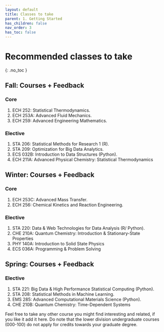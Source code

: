 ```yaml
---
layout: default
title: Classes to take
parent: 1. Getting Started
has_children: false
nav_order: 3
has_toc: false
---
```


# Recommended classes to take

{: .no_toc }

## Fall: Courses + Feedback

### Core

1) ECH 252: Statistical Thermodynamics.
2) ECH 253A: Advanced Fluid Mechanics.
3) ECH 259: Advanced Engineering Mathematics.

### Elective

1) STA 206: Statistical Methods for Research 1 (R).
2) STA 209: Optimization for Big Data Analytics.
3) ECS 032B: Introduction to Data Structures (Python).
4) ECH 211A: Advanced Physical Chemistry: Statistical Thermodynamics

## Winter: Courses + Feedback

### Core

1) ECH 253C: Advanced Mass Transfer.
2) ECH 256: Chemical Kinetics and Reaction Engineering.

### Elective

1) STA 220: Data & Web Technologies for Data Analysis (R/ Python).
2) CHE 210A: Quantum Chemistry: Introduction & Stationary-State Properties
3) PHY 140A: Introduction to Solid State Physics
4) ECS 036A: Programming & Problem Solving

## Spring: Courses + Feedback

### Elective

1) STA 221: Big Data & High Performance Statistical Computing (Python).
2) STA 208: Statistical Methods in Machine Learning.
3) EMS 285: Advanced Computational Materials Science (Python).
4) CHE 210B: Quantum Chemistry: Time-Dependent Systems

Feel free to take any other course you might find interesting and related, if you like it add it here. Do note that the lower division undergraduate courses (000-100) do not apply for credits towards your graduate degree.

